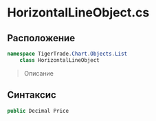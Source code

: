 
# HorizontalLineObject.cs
## Расположение
```csharp
namespace TigerTrade.Chart.Objects.List  
    class HorizontalLineObject
```

> Описание

## Синтаксис
```csharp
public Decimal Price
```
